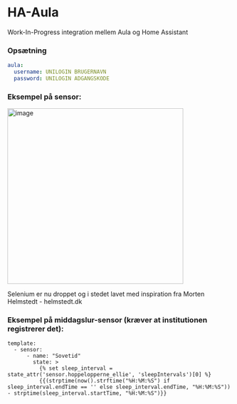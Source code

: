 # HA-Aula

Work-In-Progress integration mellem Aula og Home Assistant

### Opsætning

```yaml
aula:
  username: UNILOGIN BRUGERNAVN
  password: UNILOGIN ADGANGSKODE
```

### Eksempel på sensor: 

<img width="395" alt="image" src="https://user-images.githubusercontent.com/5902488/119724332-e013b500-be6e-11eb-9529-afd4d4601123.png">


Selenium er nu droppet og i stedet lavet med inspiration fra Morten Helmstedt - helmstedt.dk


### Eksempel på middagslur-sensor (kræver at institutionen registrerer det):
```
template:
  - sensor:
      - name: "Sovetid"
        state: >    
          {% set sleep_interval = state_attr('sensor.hoppelopperne_ellie', 'sleepIntervals')[0] %}
          {{(strptime(now().strftime("%H:%M:%S") if sleep_interval.endTime == '' else sleep_interval.endTime, "%H:%M:%S")) - strptime(sleep_interval.startTime, "%H:%M:%S")}}
```

